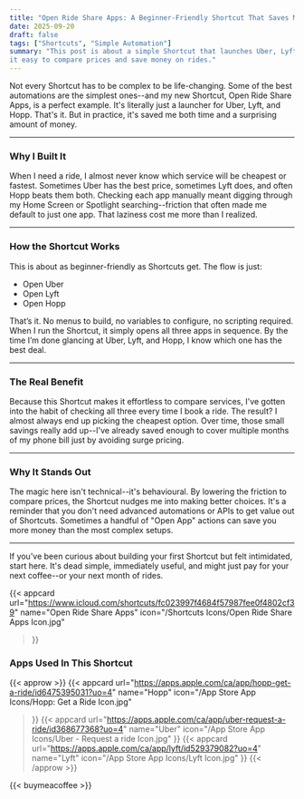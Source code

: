 ```yaml
---
title: "Open Ride Share Apps: A Beginner-Friendly Shortcut That Saves Me Money"
date: 2025-09-20
draft: false
tags: ["Shortcuts", "Simple Automation"]
summary: "This post is about a simple Shortcut that launches Uber, Lyft, and Hopp, making 
it easy to compare prices and save money on rides."
---
```


Not every Shortcut has to be complex to be life-changing. Some of the best automations are 
the simplest ones--and my new Shortcut, Open Ride Share Apps, is a perfect example. It's 
literally just a launcher for Uber, Lyft, and Hopp. That's it. But in practice, it's saved 
me both time and a surprising amount of money.

----

### Why I Built It

When I need a ride, I almost never know which service will be cheapest or fastest. Sometimes 
Uber has the best price, sometimes Lyft does, and often Hopp beats them both. Checking each 
app manually meant digging through my Home Screen or Spotlight searching--friction that often 
made me default to just one app. That laziness cost me more than I realized.

----

### How the Shortcut Works

This is about as beginner-friendly as Shortcuts get. The flow is just:

- Open Uber
- Open Lyft
- Open Hopp

That’s it. No menus to build, no variables to configure, no scripting required. When I run 
the Shortcut, it simply opens all three apps in sequence. By the time I’m done glancing at 
Uber, Lyft, and Hopp, I know which one has the best deal.

----

### The Real Benefit

Because this Shortcut makes it effortless to compare services, I've gotten into the habit 
of checking all three every time I book a ride. The result? I almost always end up picking 
the cheapest option. Over time, those small savings really add up--I've already saved enough 
to cover multiple months of my phone bill just by avoiding surge pricing.

-----

### Why It Stands Out

The magic here isn't technical--it's behavioural. By lowering the friction to compare prices, 
the Shortcut nudges me into making better choices. It's a reminder that you don't need advanced 
automations or APIs to get value out of Shortcuts. Sometimes a handful of "Open App" actions 
can save you more money than the most complex setups.

----

If you've been curious about building your first Shortcut but felt intimidated, start here. 
It's dead simple, immediately useful, and might just pay for your next coffee--or your next 
month of rides.

{{< appcard 
    url="https://www.icloud.com/shortcuts/fc023997f4684f57987fee0f4802cf39" 
    name="Open Ride Share Apps" 
    icon="/Shortcuts Icons/Open Ride Share Apps Icon.jpg" 
>}}

### Apps Used In This Shortcut

{{< approw >}}
{{< appcard 
    url="https://apps.apple.com/ca/app/hopp-get-a-ride/id6475395031?uo=4" 
    name="Hopp" 
    icon="/App Store App Icons/Hopp: Get a Ride Icon.jpg" 
>}}
{{< appcard 
    url="https://apps.apple.com/ca/app/uber-request-a-ride/id368677368?uo=4" 
    name="Uber" 
    icon="/App Store App Icons/Uber - Request a ride Icon.jpg" 
>}}
{{< appcard 
    url="https://apps.apple.com/ca/app/lyft/id529379082?uo=4" 
    name="Lyft" 
    icon="/App Store App Icons/Lyft Icon.jpg" 
>}}
{{< /approw >}}

{{< buymeacoffee >}}
